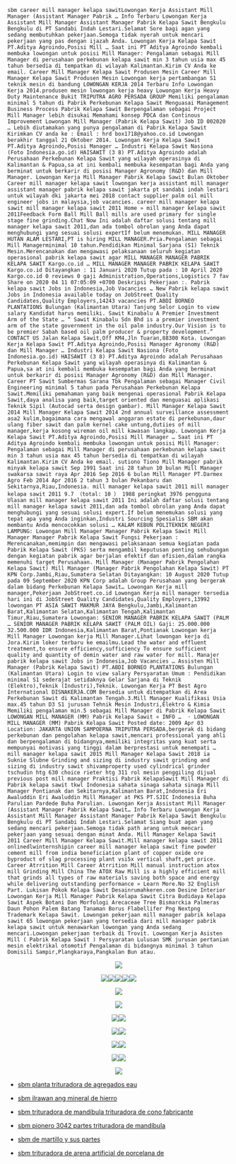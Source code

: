 
```
sbm career mill manager kelapa sawitLowongan Kerja Assistant Mill Manager (Assistant Manager Pabrik … Info Terbaru Lowongan Kerja Assistant Mill Manager Assistant Manager Pabrik Kelapa Sawit Bengkulu Bengkulu di PT Sandabi Indah Lestari.Selamat Sore bagi agan yang sedang membutuhkan pekerjaan.Semoga tidak nyerah untuk mencari pekerjaan yang pas dengan ijazah Anda. Lowongan Kerja Kelapa Sawit PT.Aditya Agroindo,Posisi Mill … Saat ini PT Aditya Agroindo kembali membuka lowongan untuk posisi Mill Manager: Pengalaman sebagai Mill Manager di perusahaan perkebunan kelapa sawit min 3 tahun usia max 45 tahun bersedia di tempatkan di wilayah Kalimantan.Kirim CV Anda ke email. Career Mill Manager Kelapa Sawit Produsen Mesin Career Mill Manager Kelapa Sawit Produsen Mesin Lowongan kerja pertambangan S1 teknik mesin di bandung LOWONGAN KERJA 2014 Terbaru Info Lowongan Kerja 2014.produsen mesin lowongan kerja heavy Lowongan Kerja Heavy Duty Maintenance Bukit TRIPUTRA AGRO PERSADA GROUP Memiliki pengalaman minimal 5 tahun di Pabrik Perkebunan Kelapa Sawit Menguasai Management Business Process Pabrik Kelapa Sawit Berpengalaman sebagai Project Mill Manager lebih disukai Memahami konsep PDCA dan Continous Improvement Lowongan Mill Manager (Pabrik Kelapa Sawit) Job ID 002020 … Lebih diutamakan yang punya pengalaman di Pabrik Kelapa Sawit Kirimkan CV anda ke : Email : hrd box1718@yahoo.co.id Lowongan berakhir tanggal 21 Oktober 2014. Lowongan Kerja Kelapa Sawit PT.Aditya Agroindo,Posisi Manager … Industri Kelapa Sawit Nasiona (Foto Indonesia.go.id) HAISAWIT (3 8) PT.Aditya Agroindo adalah Perusahaan Perkebunan Kelapa Sawit yang wilayah operasinya di Kalimantan & Papua,sa at ini kembali membuka kesempatan bagi Anda yang berminat untuk berkarir di posisi Manager Agronomy (R&D) dan Mill Manager. Lowongan Kerja Mill Manager Pabrik Kelapa Sawit Bulan Oktober Career mill manager kelapa sawit lowongan kerja assistant mill manager assistant manager pabrik kelapa sawit jakarta pt sandabi indah lestari untuk wilayah dki jakarta mei 2018 contact supplier palm oil mill engineer jobs in malaysia,job vacancies. career mill manager kelapa sawit mill manager kelapa sawit 2011 Home » mill manager kelapa sawit 2011Feedback Form Ball Mill Ball mills are used primary for single stage fine grinding.Chat Now Ini adalah daftar solusi tentang mill manager kelapa sawit 2011,dan ada tombol obrolan yang Anda dapat menghubungi yang sesuai solusi expertIf belum menemukan. MILL MANAGER HUTAN ALAM LESTARI,PT is hiring MILL MANAGER.Pria.Pengalaman sebagai Mill Managerminimal 10 tahun.Pendidikan Minimal Sarjana (S1) Teknik Mesin.Merencanakan dan mengawasi pelaksanaan seluruh kegiatan operasional pabrik kelapa sawit agar MILL MANAGER MANAGER PABRIK KELAPA SAWIT Kargo.co.id … MILL MANAGER MANAGER PABRIK KELAPA SAWIT Kargo.co.id Ditayangkan : 11 Januari 2020 Tutup pada : 10 April 2020 Kargo.co.id 0 reviews 0 gaji Administration,Operations,Logistics 7 fav Share on 2020 04 11 07:05:09 +0700 Deskripsi Pekerjaan :. Pabrik kelapa sawit Jobs in Indonesia,Job Vacancies … New Pabrik kelapa sawit Jobs in Indonesia available today on JobStreet Quality Candidates,Quality Employers,14243 vacancies PT.ABDI BORNEO PLANTATIONS Bulungan (Kalimantan Utara) Tanjung Selor Login to view salary Kandidat harus memiliki. Sawit Kinabalu A Premier Investment Arm of the State … “ Sawit Kinabalu Sdn Bhd is a premier investment arm of the state government in the oil palm industry.Our Vision is to be premier Sabah based oil palm producer & property development.” CONTACT US Jalan Kelapa Sawit,Off KM4,Jln Tuaran,88300 Kota. Lowongan Kerja Kelapa Sawit PT.Aditya Agroindo,Posisi Manager Agronomy (R&D) dan Mill Manager … Industri Kelapa Sawit Nasiona (Foto Indonesia.go.id) HAISAWIT (3 8) PT.Aditya Agroindo adalah Perusahaan Perkebunan Kelapa Sawit yang wilayah operasinya di Kalimantan & Papua,sa at ini kembali membuka kesempatan bagi Anda yang berminat untuk berkarir di posisi Manager Agronomy (R&D) dan Mill Manager. Career PT Sawit Sumbermas Sarana Tbk Pengalaman sebagai Manager Civil Engineering minimal 5 tahun pada Perusahaan Perkebunan Kelapa Sawit.Memiliki pemahaman yang baik mengenai operasional Pabrik Kelapa Sawit,daya analisa yang baik,target oriented dan menguasai aplikasi Teknik Sipil (Autocad serta design gambar). Mill Manager Kelapa Sawit 2014 Mill Manager Kelapa Sawit 2014 2nd annual surveillance assessment asa2 kulim,bagaimana cara mengawal anggaran estate di perkebunan,daur ulang fiber sawit dan palm kernel cake untung,dutiies of mill manager,kerja kosong wireman oil mill kawasan langkap. Lowongan Kerja Kelapa Sawit PT.Aditya Agroindo,Posisi Mill Manager … Saat ini PT Aditya Agroindo kembali membuka lowongan untuk posisi Mill Manager: Pengalaman sebagai Mill Manager di perusahaan perkebunan kelapa sawit min 3 tahun usia max 45 tahun bersedia di tempatkan di wilayah Kalimantan.Kirim CV Anda ke email. sutiono Tiono Mill Manager pabrik minyak kelapa sawit Sep 1991 Saat ini 28 tahun 10 bulan Mill Manager swakarsa sawit raya Apr 2016 Sep 2016 6 bulan Mill Manager PT.Darmex Agro Feb 2014 Apr 2016 2 tahun 3 bulan Pekanbaru dan Sekitarnya,Riau,Indonesia. mill manager kelapa sawit 2011 mill manager kelapa sawit 2011 9.7 （total: 10 ） 1988 peringkat 3976 pengguna Ulasan mill manager kelapa sawit 2011 Ini adalah daftar solusi tentang mill manager kelapa sawit 2011,dan ada tombol obrolan yang Anda dapat menghubungi yang sesuai solusi expert.If belum menemukan solusi yang tepat apa yang Anda inginkan,Industri Sourcing Spesialis SBM akan membantu Anda mencocokkan solusi … KALAM KEBUN POLITEKNIK NEGERI LAMPUNG: Lowongan Mill Manager Manager Pabrik Kelapa Sawit Mill Manager Manager Pabrik Kelapa Sawit Fungsi Pekerjaan : Merencanakan,memimpin dan mengawasi pelaksanaan semua kegiatan pada Pabrik Kelapa Sawit (PKS) serta mengambil keputusan penting sehubungan dengan kegiatan pabrik agar berjalan efektif dan efisien,dalam rangka memenuhi target Perusahaan. Mill Manager (Manager Pabrik Pengolahan Kelapa Sawit) Mill Manager (Manager Pabrik Pengolahan Kelapa Sawit) PT KPN Corp.Jambi,Riau,Sumatera Selatan Ditayangkan: 10 August 2020 Tutup pada 09 September 2020 KPN Corp adalah Group Perusahaan yang bergerak dalam bidang Perkebunan Kelapa Sawit… Lowongan Kerja mill manager,Pekerjaan JobStreet.co.id Lowongan Kerja mill manager tersedia hari ini di JobStreet Quality Candidates,Quality Employers,13992 lowongan PT ASIA SAWIT MAKMUR JAYA Bengkulu,Jambi,Kalimantan Barat,Kalimantan Selatan,Kalimantan Tengah,Kalimantan Timur,Riau,Sumatera Lowongan: SENIOR MANAGER PABRIK KELAPA SAWIT (PALM … SENIOR MANAGER PABRIK KELAPA SAWIT (PALM OIL) Gaji: 25.000.000 32.500.000 IDR Indonesia,Kalimantan Barat,Pontianak Lowongan kerja Mill Manager Lowongan kerja Mill Manager.Lihat lowongan kerja di Jora.Kirim loker terbaru ke emailmu.Lead the water and effluent treatment,to ensure efficiency,sufficiency To ensure sufficient quality and quantity of demin water and raw water for mill. Manajer pabrik kelapa sawit Jobs in Indonesia,Job Vacancies … Assisten Mill Manager (Pabrik Kelapa Sawit) PT.ABDI BORNEO PLANTATIONS Bulungan (Kalimantan Utara) Login to view salary Persyaratan Umum : Pendidikan minimal S1 sederajat setidaknya Gelar Sarjana di Teknik (Elektro),Teknik (Industri),Teknik. Lowongan Kerja PT Best Agro International DISNAKERJA.COM Bersedia untuk ditempatkan di Area Perkebunan Sawit di Kalimantan Tengah.3.Mill Manager Kualifikasi Usia max.45 tahun D3 S1 jurusan Tehnik Mesin Industri,Elektro & Kimia Memiliki pengalaman min.5 sebagai Mill Manager di Pabrik Kelapa Sawit LOWONGAN MILL MANAGER (MM) Pabrik Kelapa Sawit « INFO …  · LOWONGAN MILL MANAGER (MM) Pabrik Kelapa Sawit Posted date: 2009 Apr 03 Location: JAKARTA UNION SAMPOERNA TRIPUTRA PERSADA,bergerak di bidang perkebunan dan pengolahan kelapa sawit,mencari professional yang ahli dan berpengalaman di bidangnya,memiliki integritas yang kuat serta mempunyai motivasi yang tinggi dalam berprestasi untuk menempati … mill manager kelapa sawit 2015 Mill Manager Kelapa Sawit 2018 ia Suknie Slubne Grinding and sizing di industry sawit grinding and sizing di industry sawit shivamproperty used cylindrical grinder tschudin htg 630 choice rieter htg 311 rol mesin penggiling dijual previous post mill manager Praktisi Pabrik KelapaSawit Mill Manager di Pabrik kelapa sawit tkwl Indonesia sahata sinaga sahata sinaga Mill Manager Pontianak dan Sekitarnya,Kalimantan Barat,Indonesia Eri Awaluddin Eri Awaluddin Mill Manager at PKS PT.SJIC Indonesia Buha Parulian Pardede Buha Parulian. Lowongan Kerja Assistant Mill Manager (Assistant Manager Pabrik Kelapa Sawit… Info Terbaru Lowongan Kerja Assistant Mill Manager Assistant Manager Pabrik Kelapa Sawit Bengkulu Bengkulu di PT Sandabi Indah Lestari.Selamat Siang buat agan yang sedang mencari pekerjaan.Semoga tidak path arang untuk mencari pekerjaan yang sesuai dengan minat Anda. Mill Manager Kelapa Sawit 2011 Career Mill Manager Kelapa Sawit.Mill manager kelapa sawit 2011 onlinedlwinternshipin career mill manager kelapa sawit fine powder cement mill from india beneficiation plant of copper oxide ore byproduct of slag processing plant vsi5x vertical shaft,get price. Career Atrrition Mill Career Atrrition Mill manual instruction atox mill Grinding Mill China The ATOX Raw Mill is a highly efficient mill that grinds all types of raw materials saving both space and energy while delivering outstanding performance » Learn More.No 32 English Part. Lukisan Pokok Kelapa Sawit Desainrumahkeren.com Desine Interior Lowongan Kerja Mill Manager Pabrik Kelapa Sawit Citra Budidaya Kelapa Sawit Aspek Botani Dan Morfologi Arecaceae Tree Bismarckia Palmeras Daun Pohon Palem Batang Tanaman Borus Flabellifer Png Nextpng Trademark Kelapa Sawit. Lowongan pekerjaan mill manager pabrik kelapa sawit 65 lowongan pekerjaan yang tersedia dari mill manager pabrik kelapa sawit untuk menawarkan lowongan yang Anda sedang mencari.Lowongan pekerjaan terbaik di Trovit. Lowongan Kerja Asisten Mill ( Pabrik Kelapa Sawit ) Persyaratan Lulusan SMK jurusan pertanian mesin elektrikal otomotif Pengalaman di bidangnya minimal 3 tahun Domisili Sampir,Plangkaraya,Pangkalan Bun atau. 
```

<div align="center">

<a href="https://es-crusher.shibang-china.com/github&k=sbm+career+mill+manager+kelapa+sawit"><img src="https://static.shibang-china.com/es/crusher/logo.jpg"></a>

<a href="https://es-crusher.shibang-china.com/github&k=sbm+career+mill+manager+kelapa+sawit"><img src="https://static.shibang-china.com/es/crusher/index.jpg"></a><a href="https://es-crusher.shibang-china.com/material.htmlgithub&k=sbm+career+mill+manager+kelapa+sawit"><img src="https://static.shibang-china.com/es/crusher/material.jpg"></a><a href="https://es-crusher.shibang-china.com/application.htmlgithub&k=sbm+career+mill+manager+kelapa+sawit"><img src="https://static.shibang-china.com/es/crusher/application.jpg"></a><a href="https://es-crusher.shibang-china.com/aboutus.htmlgithub&k=sbm+career+mill+manager+kelapa+sawit"><img src="https://static.shibang-china.com/es/crusher/aboutus.jpg"></a><a href="https://es-crusher.shibang-china.com/contact.htmlgithub&k=sbm+career+mill+manager+kelapa+sawit"><img src="https://static.shibang-china.com/es/crusher/contact.jpg"></a>

<a href="https://es-crusher.shibang-china.com/github&k=sbm+career+mill+manager+kelapa+sawit"><img src="https://static.shibang-china.com/es/crusher/banner.jpg"></a>

<a href="https://swt.shibang-china.com/github&k=sbm+career+mill+manager+kelapa+sawit"><img src="https://static.shibang-china.com/es/crusher/text.jpg"></a>

<a href="https://swt.shibang-china.com/github&k=sbm+career+mill+manager+kelapa+sawit"><img src="https://static.shibang-china.com/es/crusher/chat.jpg"></a><a href="https://es-crusher.shibang-china.com/contact.htmlgithub&k=sbm+career+mill+manager+kelapa+sawit"><img src="https://static.shibang-china.com/es/crusher/message.jpg"></a>

<a href="https://es-crusher.shibang-china.com/products/pe.htmlgithub&k=sbm+career+mill+manager+kelapa+sawit"><img src="https://static.shibang-china.com/es/crusher/pe.jpg"></a><a href="https://es-crusher.shibang-china.com/products/pf.htmlgithub&k=sbm+career+mill+manager+kelapa+sawit"><img src="https://static.shibang-china.com/es/crusher/pf.jpg"></a>

<a href="https://es-crusher.shibang-china.com/products/hpt.htmlgithub&k=sbm+career+mill+manager+kelapa+sawit"><img src="https://static.shibang-china.com/es/crusher/hpt.jpg"></a><a href="https://es-crusher.shibang-china.com/products/vsi.htmlgithub&k=sbm+career+mill+manager+kelapa+sawit"><img src="https://static.shibang-china.com/es/crusher/vsi.jpg"></a>

<a href="https://es-crusher.shibang-china.com/products/klv.htmlgithub&k=sbm+career+mill+manager+kelapa+sawit"><img src="https://static.shibang-china.com/es/crusher/klv.jpg"></a><a href="https://es-crusher.shibang-china.com/products/portable.htmlgithub&k=sbm+career+mill+manager+kelapa+sawit"><img src="https://static.shibang-china.com/es/crusher/portable.jpg"></a>

<a href="https://swt.shibang-china.com/github&k=sbm+career+mill+manager+kelapa+sawit"><img src="https://static.shibang-china.com/es/crusher/case.jpg"></a>

</div>


* [sbm planta trituradora de agregados eau](sbm%20planta%20trituradora%20de%20agregados%20eau.md)

* [sbm ilrawan ang mineral de hierro](sbm%20ilrawan%20ang%20mineral%20de%20hierro.md)

* [sbm trituradora de mandíbula trituradora de cono fabricante](sbm%20trituradora%20de%20mand%C3%ADbula%20trituradora%20de%20cono%20fabricante.md)

* [sbm pionero 3042 partes trituradora de mandíbula](sbm%20pionero%203042%20partes%20trituradora%20de%20mand%C3%ADbula.md)

* [sbm de martillo y sus partes](sbm%20de%20martillo%20y%20sus%20partes.md)

* [sbm trituradora de arena artificial de porcelana de](sbm%20trituradora%20de%20arena%20artificial%20de%20porcelana%20de.md)